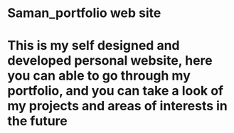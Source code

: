 # Saman_portfolio web site 
# This is my self designed and developed personal website, here you can able to go through my portfolio, and you can take a look of my projects and areas of interests in the future
